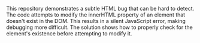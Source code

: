 This repository demonstrates a subtle HTML bug that can be hard to detect. The code attempts to modify the innerHTML property of an element that doesn't exist in the DOM. This results in a silent JavaScript error, making debugging more difficult. The solution shows how to properly check for the element's existence before attempting to modify it.